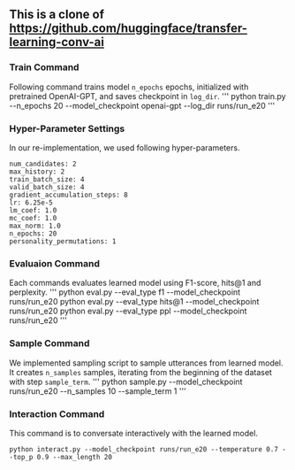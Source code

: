 ## This is a clone of https://github.com/huggingface/transfer-learning-conv-ai

### Train Command
Following command trains model `n_epochs` epochs, initialized with pretrained OpenAI-GPT, and saves checkpoint in `log_dir`.
'''
python train.py --n_epochs 20 --model_checkpoint openai-gpt --log_dir runs/run_e20
'''

### Hyper-Parameter Settings
In our re-implementation, we used following hyper-parameters.
```
num_candidates: 2
max_history: 2
train_batch_size: 4
valid_batch_size: 4
gradient_accumulation_steps: 8
lr: 6.25e-5
lm_coef: 1.0
mc_coef: 1.0
max_norm: 1.0
n_epochs: 20
personality_permutations: 1
```

### Evaluaion Command
Each commands evaluates learned model using F1-score, hits@1 and perplexity.
'''
python eval.py --eval_type f1 --model_checkpoint runs/run_e20
python eval.py --eval_type hits@1 --model_checkpoint runs/run_e20
python eval.py --eval_type ppl --model_checkpoint runs/run_e20
'''

### Sample Command
We implemented sampling script to sample utterances from learned model.
It creates `n_samples` samples, iterating from the beginning of the dataset with step `sample_term`.
'''
python sample.py --model_checkpoint runs/run_e20 --n_samples 10 --sample_term 1
'''

### Interaction Command
This command is to conversate interactively with the learned model.
```
python interact.py --model_checkpoint runs/run_e20 --temperature 0.7 --top_p 0.9 --max_length 20
```
